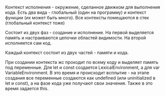 Контекст исполнения - окружение, сделанное движком для выполнения кода. Есть два вида - глобальный (один на программу) и контекст функции (их может быть много). Все контексты помещаются в стек (глобальный контекст тоже)

Состоит из двух фаз - создание и исполнение. На первой выделяется память и настраиваются цепочки областей видимости. На второй исполняется сам код.

Каждый контекст состоит из двух частей - памяти и кода.

При создании контекста жс проходит по всему коду и выделяет память под переменные. Для let и const создается LexicalEnvironment, а для var VariableEnvironment.
В это время и происходит всплытие - на этапе создания все переменные создаются как undefined (или uninitialized в let и const), а на фазе кода уже получают свои значения. Также в это время задается this.